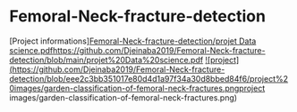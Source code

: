 # Femoral-Neck-fracture-detection

[Project informations][Femoral-Neck-fracture-detection/projet Data science.pdf](https://github.com/Djeinaba2019/Femoral-Neck-fracture-detection/blob/main/projet%20Data%20science.pdf)https://github.com/Djeinaba2019/Femoral-Neck-fracture-detection/blob/main/projet%20Data%20science.pdf
[
![project](](https://github.com/Djeinaba2019/Femoral-Neck-fracture-detection/blob/eee2c3bb351017e80d4d1a97f34a30d8bbed84f6/project%20images/garden-classification-of-femoral-neck-fractures.png)https://github.com/Djeinaba2019/Femoral-Neck-fracture-detection/blob/eee2c3bb351017e80d4d1a97f34a30d8bbed84f6/project%20images/garden-classification-of-femoral-neck-fractures.pngproject images/garden-classification-of-femoral-neck-fractures.png)
